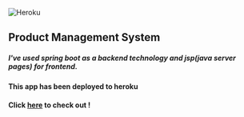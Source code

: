 ![Heroku](https://heroku-badge.herokuapp.com/?app=spring-pms)
## Product Management System
##### I've used spring boot as a backend technology and jsp(java server pages) for frontend.
#### This app has been deployed to heroku 
#### Click <a href="https://spring-pms.herokuapp.com/">here</a> to check out !
